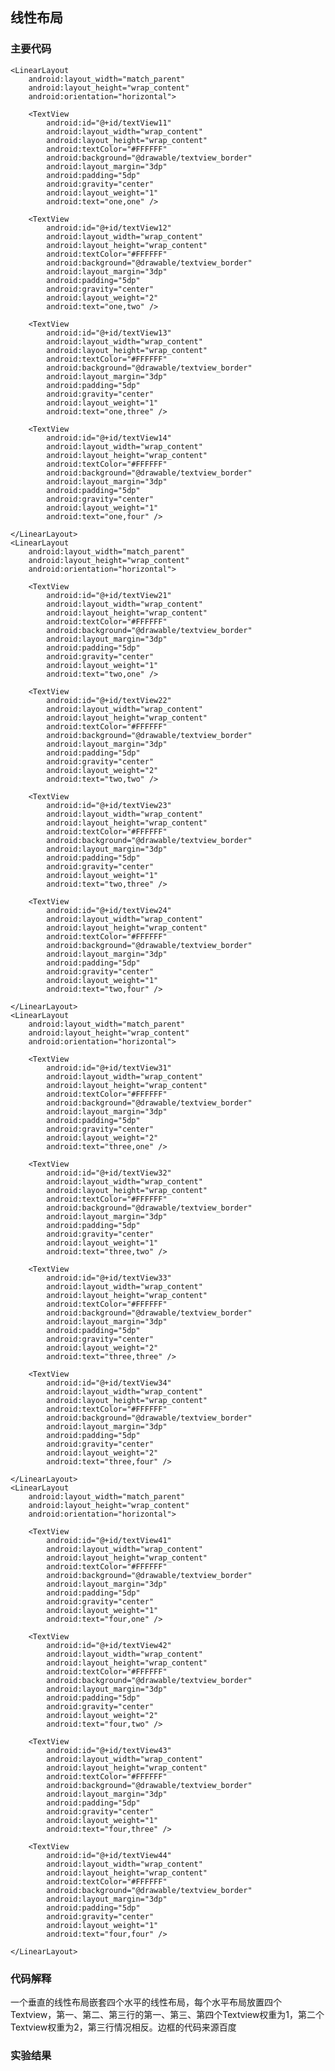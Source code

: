 ## 线性布局
### 主要代码
<?xml version="1.0" encoding="utf-8"?>
<LinearLayout xmlns:android="http://schemas.android.com/apk/res/android"
    android:layout_width="match_parent"
    android:layout_height="match_parent"
    android:orientation="vertical"
    android:background="#000000"
    android:paddingLeft="16dp"
    android:paddingRight="16dp">

    <LinearLayout
        android:layout_width="match_parent"
        android:layout_height="wrap_content"
        android:orientation="horizontal">

        <TextView
            android:id="@+id/textView11"
            android:layout_width="wrap_content"
            android:layout_height="wrap_content"
            android:textColor="#FFFFFF"
            android:background="@drawable/textview_border"
            android:layout_margin="3dp"
            android:padding="5dp"
            android:gravity="center"
            android:layout_weight="1"
            android:text="one,one" />

        <TextView
            android:id="@+id/textView12"
            android:layout_width="wrap_content"
            android:layout_height="wrap_content"
            android:textColor="#FFFFFF"
            android:background="@drawable/textview_border"
            android:layout_margin="3dp"
            android:padding="5dp"
            android:gravity="center"
            android:layout_weight="2"
            android:text="one,two" />

        <TextView
            android:id="@+id/textView13"
            android:layout_width="wrap_content"
            android:layout_height="wrap_content"
            android:textColor="#FFFFFF"
            android:background="@drawable/textview_border"
            android:layout_margin="3dp"
            android:padding="5dp"
            android:gravity="center"
            android:layout_weight="1"
            android:text="one,three" />

        <TextView
            android:id="@+id/textView14"
            android:layout_width="wrap_content"
            android:layout_height="wrap_content"
            android:textColor="#FFFFFF"
            android:background="@drawable/textview_border"
            android:layout_margin="3dp"
            android:padding="5dp"
            android:gravity="center"
            android:layout_weight="1"
            android:text="one,four" />

    </LinearLayout>
    <LinearLayout
        android:layout_width="match_parent"
        android:layout_height="wrap_content"
        android:orientation="horizontal">

        <TextView
            android:id="@+id/textView21"
            android:layout_width="wrap_content"
            android:layout_height="wrap_content"
            android:textColor="#FFFFFF"
            android:background="@drawable/textview_border"
            android:layout_margin="3dp"
            android:padding="5dp"
            android:gravity="center"
            android:layout_weight="1"
            android:text="two,one" />

        <TextView
            android:id="@+id/textView22"
            android:layout_width="wrap_content"
            android:layout_height="wrap_content"
            android:textColor="#FFFFFF"
            android:background="@drawable/textview_border"
            android:layout_margin="3dp"
            android:padding="5dp"
            android:gravity="center"
            android:layout_weight="2"
            android:text="two,two" />

        <TextView
            android:id="@+id/textView23"
            android:layout_width="wrap_content"
            android:layout_height="wrap_content"
            android:textColor="#FFFFFF"
            android:background="@drawable/textview_border"
            android:layout_margin="3dp"
            android:padding="5dp"
            android:gravity="center"
            android:layout_weight="1"
            android:text="two,three" />

        <TextView
            android:id="@+id/textView24"
            android:layout_width="wrap_content"
            android:layout_height="wrap_content"
            android:textColor="#FFFFFF"
            android:background="@drawable/textview_border"
            android:layout_margin="3dp"
            android:padding="5dp"
            android:gravity="center"
            android:layout_weight="1"
            android:text="two,four" />

    </LinearLayout>
    <LinearLayout
        android:layout_width="match_parent"
        android:layout_height="wrap_content"
        android:orientation="horizontal">

        <TextView
            android:id="@+id/textView31"
            android:layout_width="wrap_content"
            android:layout_height="wrap_content"
            android:textColor="#FFFFFF"
            android:background="@drawable/textview_border"
            android:layout_margin="3dp"
            android:padding="5dp"
            android:gravity="center"
            android:layout_weight="2"
            android:text="three,one" />

        <TextView
            android:id="@+id/textView32"
            android:layout_width="wrap_content"
            android:layout_height="wrap_content"
            android:textColor="#FFFFFF"
            android:background="@drawable/textview_border"
            android:layout_margin="3dp"
            android:padding="5dp"
            android:gravity="center"
            android:layout_weight="1"
            android:text="three,two" />

        <TextView
            android:id="@+id/textView33"
            android:layout_width="wrap_content"
            android:layout_height="wrap_content"
            android:textColor="#FFFFFF"
            android:background="@drawable/textview_border"
            android:layout_margin="3dp"
            android:padding="5dp"
            android:gravity="center"
            android:layout_weight="2"
            android:text="three,three" />

        <TextView
            android:id="@+id/textView34"
            android:layout_width="wrap_content"
            android:layout_height="wrap_content"
            android:textColor="#FFFFFF"
            android:background="@drawable/textview_border"
            android:layout_margin="3dp"
            android:padding="5dp"
            android:gravity="center"
            android:layout_weight="2"
            android:text="three,four" />

    </LinearLayout>
    <LinearLayout
        android:layout_width="match_parent"
        android:layout_height="wrap_content"
        android:orientation="horizontal">

        <TextView
            android:id="@+id/textView41"
            android:layout_width="wrap_content"
            android:layout_height="wrap_content"
            android:textColor="#FFFFFF"
            android:background="@drawable/textview_border"
            android:layout_margin="3dp"
            android:padding="5dp"
            android:gravity="center"
            android:layout_weight="1"
            android:text="four,one" />

        <TextView
            android:id="@+id/textView42"
            android:layout_width="wrap_content"
            android:layout_height="wrap_content"
            android:textColor="#FFFFFF"
            android:background="@drawable/textview_border"
            android:layout_margin="3dp"
            android:padding="5dp"
            android:gravity="center"
            android:layout_weight="2"
            android:text="four,two" />

        <TextView
            android:id="@+id/textView43"
            android:layout_width="wrap_content"
            android:layout_height="wrap_content"
            android:textColor="#FFFFFF"
            android:background="@drawable/textview_border"
            android:layout_margin="3dp"
            android:padding="5dp"
            android:gravity="center"
            android:layout_weight="1"
            android:text="four,three" />

        <TextView
            android:id="@+id/textView44"
            android:layout_width="wrap_content"
            android:layout_height="wrap_content"
            android:textColor="#FFFFFF"
            android:background="@drawable/textview_border"
            android:layout_margin="3dp"
            android:padding="5dp"
            android:gravity="center"
            android:layout_weight="1"
            android:text="four,four" />

    </LinearLayout>
</LinearLayout>

### 代码解释
一个垂直的线性布局嵌套四个水平的线性布局，每个水平布局放置四个Textview，第一、第二、第三行的第一、第三、第四个Textview权重为1，第二个Textview权重为2，第三行情况相反。边框的代码来源百度
### 实验结果

